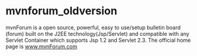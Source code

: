 # mvnforum_oldversion
mvnForum is a open source, powerful, easy to use/setup bulletin board (forum) built on the J2EE technology(Jsp/Servlet) and compatible with any Servlet Container which supports Jsp 1.2 and Servlet 2.3. The official home page is www.mvnForum.com
